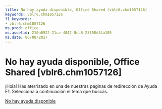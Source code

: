 ```yaml
---
title: No hay ayuda disponible, Office Shared [vblr6.chm1057126]
keywords: vblr6.chm1057126
f1_keywords:
- vblr6.chm1057126
ms.prod: office
ms.assetid: 210a0922-21ca-4042-8cc6-23f58d34a105
ms.date: 06/08/2017
---
```





# No hay ayuda disponible, Office Shared [vblr6.chm1057126]

¡Hola! Has aterrizado en una de nuestras páginas de redirección de Ayuda F1. Selecciona a continuación el tema que buscas.


 [No hay ayuda disponible](http://msdn.microsoft.com/library/no-help-available%28Office.15%29.aspx)


